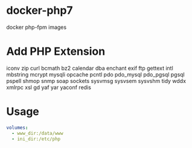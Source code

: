 # docker-php7
docker php-fpm images

# Add PHP Extension
iconv zip curl bcmath bz2 calendar dba enchant exif ftp gettext intl mbstring mcrypt mysqli opcache pcntl pdo pdo_mysql pdo_pgsql pgsql pspell shmop snmp soap sockets sysvmsg sysvsem sysvshm tidy wddx xmlrpc xsl gd yaf yar yaconf redis

# Usage
```yaml
volumes:
  - www_dir:/data/www
  - ini_dir:/etc/php
```
